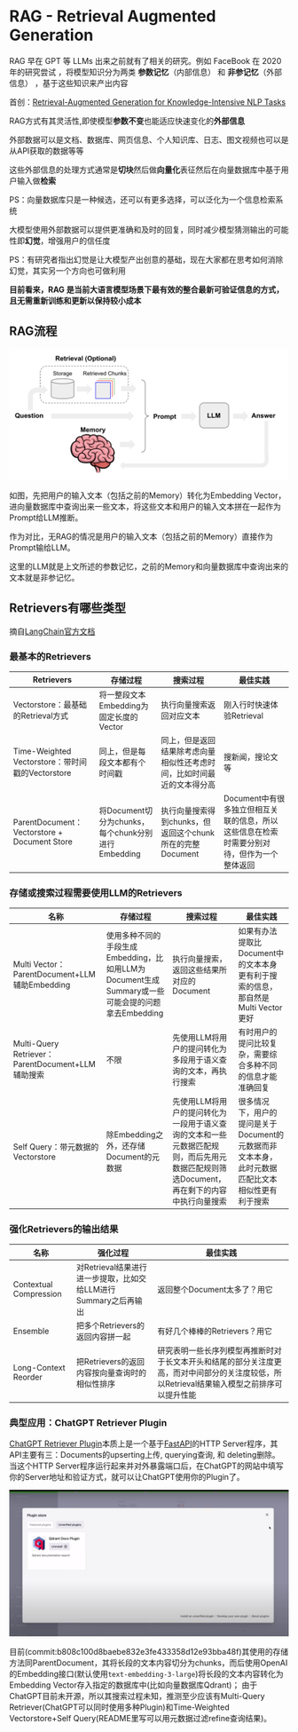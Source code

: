 # RAG - Retrieval Augmented Generation

RAG 早在 GPT 等 LLMs 出来之前就有了相关的研究。例如 FaceBook 在 2020 年的研究尝试 ，将模型知识分为两类 **参数记忆**（内部信息） 和 **非参记忆**（外部信息） ，基于这些知识来产出内容

首创：[Retrieval-Augmented Generation for Knowledge-Intensive NLP Tasks](https://arxiv.org/abs/2005.11401)

RAG方式有其灵活性,即使模型**参数不变**也能适应快速变化的**外部信息**

外部数据可以是文档、数据库、网页信息、个人知识库、日志、图文视频也可以是从API获取的数据等等

这些外部信息的处理方式通常是**切块**然后做**向量化**表征然后在向量数据库中基于用户输入做**检索**

PS：向量数据库只是一种候选，还可以有更多选择，可以泛化为一个信息检索系统

大模型使用外部数据可以提供更准确和及时的回复，同时减少模型猜测输出的可能性即**幻觉**，增强用户的信任度

PS：有研究者指出幻觉是让大模型产出创意的基础，现在大家都在思考如何消除幻觉，其实另一个方向也可做利用


**目前看来，RAG 是当前大语言模型场景下最有效的整合最新可验证信息的方式，且无需重新训练和更新以保持较小成本**

## RAG流程

![](i/chat_use_case-eb8a4883931d726e9f23628a0d22e315.png)

如图，先把用户的输入文本（包括之前的Memory）转化为Embedding Vector，进向量数据库中查询出来一些文本，将这些文本和用户的输入文本拼在一起作为Prompt给LLM推断。

作为对比，无RAG的情况是用户的输入文本（包括之前的Memory）直接作为Prompt输给LLM。

这里的LLM就是上文所述的参数记忆，之前的Memory和向量数据库中查询出来的文本就是非参记忆。

## Retrievers有哪些类型

摘自[LangChain官方文档](https://python.langchain.com/docs/modules/data_connection/retrievers/)

### 最基本的Retrievers

Retrievers|存储过程|搜索过程|最佳实践
-|-|-|-
Vectorstore：最基础的Retrieval方式|将一整段文本Embedding为固定长度的Vector|执行向量搜索返回对应文本|刚入行时快速体验Retrieval
Time-Weighted Vectorstore：带时间戳的Vectorstore|同上，但是每段文本都有个时间戳|同上，但是返回结果除考虑向量相似性还考虑时间，比如时间最近的文本得分高|搜新闻，搜论文等
ParentDocument：Vectorstore + Document Store|将Document切分为chunks，每个chunk分别进行Embedding|执行向量搜索得到chunks，但返回这个chunk所在的完整Document|Document中有很多独立但相互关联的信息，所以这些信息在检索时需要分别对待，但作为一个整体返回

### 存储或搜索过程需要使用LLM的Retrievers

名称|存储过程|搜索过程|最佳实践
-|-|-|-
Multi Vector：ParentDocument+LLM辅助Embedding|使用多种不同的手段生成Embedding，比如用LLM为Document生成Summary或一些可能会提的问题拿去Embedding|执行向量搜索，返回这些结果所对应的Document|如果有办法提取比Document中的文本本身更有利于搜索的信息，那自然是Multi Vector更好
Multi-Query Retriever：ParentDocument+LLM辅助搜索|不限|先使用LLM将用户的提问转化为多段用于语义查询的文本，再执行搜索|有时用户的提问比较复杂，需要综合多种不同的信息才能准确回复
Self Query：带元数据的Vectorstore|除Embedding之外，还存储Document的元数据|先使用LLM将用户的提问转化为一段用于语义查询的文本和一些元数据匹配规则，而后先用元数据匹配规则筛选Document，再在剩下的内容中执行向量搜索|很多情况下，用户的提问是关于Document的元数据而非文本本身，此时元数据匹配比文本相似性更有利于搜索

### 强化Retrievers的输出结果

名称|强化过程|最佳实践
-|-|-
Contextual Compression|对Retrieval结果进行进一步提取，比如交给LLM进行Summary之后再输出|返回整个Document太多了？用它
Ensemble|把多个Retrievers的返回内容拼一起|有好几个棒棒的Retrievers？用它
Long-Context Reorder|把Retrievers的返回内容按向量查询时的相似性排序|研究表明一些长序列模型再推断时对于长文本开头和结尾的部分关注度更高，而对中间部分的关注度较低，所以Retrieval结果输入模型之前排序可以提升性能

### 典型应用：ChatGPT Retriever Plugin

[ChatGPT Retriever Plugin](https://github.com/openai/chatgpt-retrieval-plugin/blob/b808c100d8baebe832e3fe433358d12e93bba48f/README.md)本质上是一个基于[FastAPI](https://github.com/tiangolo/fastapi)的HTTP Server程序，其API主要有三：Documents的upserting上传, querying查询, 和 deleting删除。
当这个HTTP Server程序运行起来并对外暴露端口后，在ChatGPT的网站中填写你的Server地址和验证方式，就可以让ChatGPT使用你的Plugin了。

![](i/ChatGPTPlugin.png)

目前(commit:b808c100d8baebe832e3fe433358d12e93bba48f)其使用的存储方法同ParentDocument，其将长段的文本内容切分为chunks，而后使用OpenAI的Embedding接口(默认使用`text-embedding-3-large`)将长段的文本内容转化为Embedding Vector存入指定的数据库中(比如向量数据库Qdrant)；
由于ChatGPT目前未开源，所以其搜索过程未知，推测至少应该有Multi-Query Retriever(ChatGPT可以同时使用多种Plugin)和Time-Weighted Vectorstore+Self Query(README里写可以用元数据过滤refine查询结果)。
